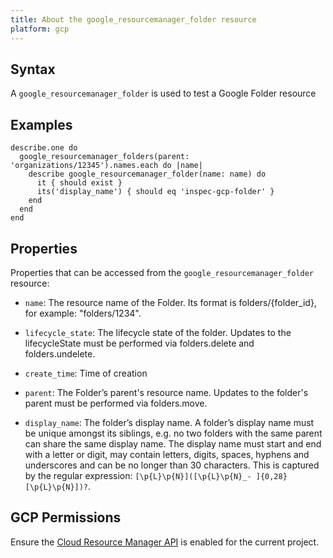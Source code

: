 ```yaml
---
title: About the google_resourcemanager_folder resource
platform: gcp
---
```


## Syntax
A `google_resourcemanager_folder` is used to test a Google Folder resource

## Examples
```
describe.one do
  google_resourcemanager_folders(parent: 'organizations/12345').names.each do |name|
    describe google_resourcemanager_folder(name: name) do
      it { should exist }
      its('display_name') { should eq 'inspec-gcp-folder' }
    end
  end
end
```

## Properties
Properties that can be accessed from the `google_resourcemanager_folder` resource:


  * `name`: The resource name of the Folder. Its format is folders/{folder_id}, for example: "folders/1234".

  * `lifecycle_state`: The lifecycle state of the folder. Updates to the lifecycleState must be performed via folders.delete and folders.undelete.

  * `create_time`: Time of creation

  * `parent`: The Folder’s parent's resource name. Updates to the folder's parent must be performed via folders.move.

  * `display_name`: The folder’s display name. A folder’s display name must be unique amongst its siblings, e.g. no two folders with the same parent can share the same display name. The display name must start and end with a letter or digit, may contain letters, digits, spaces, hyphens and underscores and can be no longer than 30 characters. This is captured by the regular expression: `[\p{L}\p{N}]([\p{L}\p{N}_- ]{0,28}[\p{L}\p{N}])?`.


## GCP Permissions

Ensure the [Cloud Resource Manager API](https://console.cloud.google.com/apis/library/cloudresourcemanager.googleapis.com/) is enabled for the current project.
